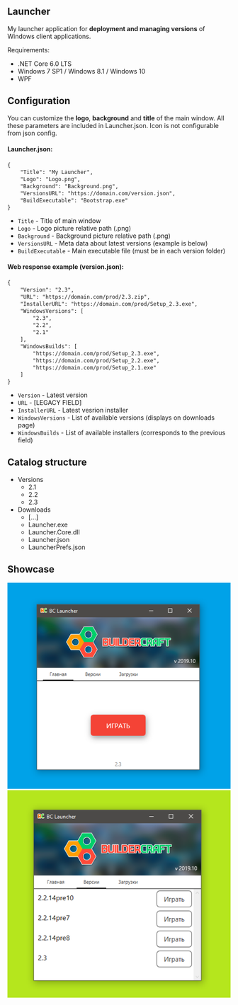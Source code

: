 ## Launcher

My launcher application for **deployment and managing versions** of Windows client applications.

Requirements: 
* .NET Core 6.0 LTS
* Windows 7 SP1 / Windows 8.1 / Windows 10
* WPF

## Configuration

You can customize the **logo**, **background** and **title** of the main window. All these parameters are included in Launcher.json. Icon is not configurable from json config. 

#### Launcher.json: 

```
{
    "Title": "My Launcher",
    "Logo": "Logo.png",
    "Background": "Background.png",
    "VersionsURL": "https://domain.com/version.json",
    "BuildExecutable": "Bootstrap.exe"
}
```


* `Title` - Title of main window
* `Logo` - Logo picture relative path (.png)
* `Background` - Background picture relative path (.png)
* `VersionsURL` - Meta data about latest versions (example is below)
* `BuildExecutable` - Main executable file (must be in each version folder)

#### Web response example (version.json):

```
{
    "Version": "2.3",
    "URL": "https://domain.com/prod/2.3.zip",
    "InstallerURL": "https://domain.com/prod/Setup_2.3.exe",
    "WindowsVersions": [
        "2.3",
        "2.2",
        "2.1"
    ],
    "WindowsBuilds": [
        "https://domain.com/prod/Setup_2.3.exe",
        "https://domain.com/prod/Setup_2.2.exe",
        "https://domain.com/prod/Setup_2.1.exe"
    ]
}
```

* `Version` - Latest version
* `URL` - [LEGACY FIELD]
* `InstallerURL` - Latest vesrion installer
* `WindowsVersions` - List of available versions (displays on downloads page)
* `WindowsBuilds` - List of available installers (corresponds to the previous field)

## Catalog structure

* Versions
  * 2.1
  * 2.2
  * 2.3
* Downloads
  * [...]
  * Launcher.exe
  * Launcher.Core.dll
  * Launcher.json
  * LauncherPrefs.json


## Showcase

![](/.media/screen_1.png)
![](/.media/screen_2.png)
